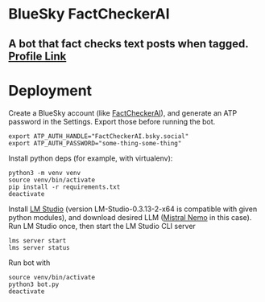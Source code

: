 # BlueSky FactCheckerAI

## A bot that fact checks text posts when tagged. [Profile Link](https://bsky.app/profile/factcheckerai.bsky.social)

# Deployment

Create a BlueSky account (like [FactCheckerAI](https://bsky.app/profile/factcheckerai.bsky.social)), and generate an ATP password in the Settings. Export those before running the bot.

    export ATP_AUTH_HANDLE="FactCheckerAI.bsky.social"
    export ATP_AUTH_PASSWORD="some-thing-some-thing"

Install python deps (for example, with virtualenv):

    python3 -m venv venv
    source venv/bin/activate
    pip install -r requirements.txt
    deactivate

Install [LM Studio](https://lmstudio.ai/download) (version LM-Studio-0.3.13-2-x64 is compatible with given python modules), and download desired LLM ([Mistral Nemo](https://lmstudio.ai/model/mistral-nemo-instruct-2407) in this case). Run LM Studio once, then start the LM Studio CLI server

    lms server start
    lms server status

Run bot with 

    source venv/bin/activate
    python3 bot.py
    deactivate

